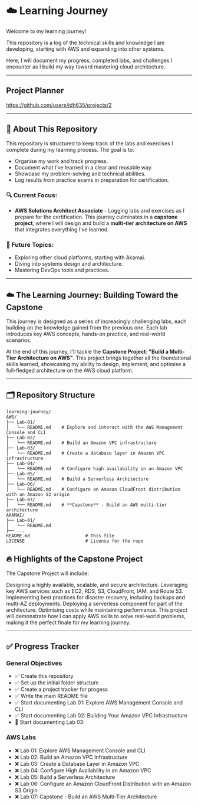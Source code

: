 # ☁️ Learning Journey

Welcome to my learning journey! 

This repository is a log of the technical skills and knowledge I am developing, starting with AWS and expanding into other systems. 

Here, I will document my progress, completed labs, and challenges I encounter as I build my way toward mastering cloud architecture.

---

## Project Planner

https://github.com/users/jdh635/projects/2

---

## 📖 About This Repository

This repository is structured to keep track of the labs and exercises I complete during my learning process. The goal is to:
- Organise my work and track progress.
- Document what I’ve learned in a clear and reusable way.
- Showcase my problem-solving and technical abilities.
- Log results from practice exams in preparation for certification.

### 🔍 Current Focus:
- **AWS Solutions Architect Associate** - Logging labs and exercises as I prepare for the certification. This journey culminates in a **capstone project**, where I will design and build a **multi-tier architecture on AWS** that integrates everything I’ve learned.

### 🎯 Future Topics:
- Exploring other cloud platforms, starting with Akamai.
- Diving into systems design and architecture.
- Mastering DevOps tools and practices.

---

## ☁️ The Learning Journey: Building Toward the Capstone

This journey is designed as a series of increasingly challenging labs, each building on the knowledge gained from the previous one. Each lab introduces key AWS concepts, hands-on practice, and real-world scenarios.

At the end of this journey, I'll tackle the **Capstone Project**: **"Build a Multi-Tier Architecture on AWS"**. This project brings together all the foundational skills learned, showcasing my ability to design, implement, and optimise a full-fledged architecture on the AWS cloud platform.

---

## 🗂️ Repository Structure

```plaintext
learning-journey/
AWS/
├── Lab-01/
│   └── README.md    # Explore and interact with the AWS Management Console and CLI
├── Lab-02/
│   └── README.md    # Build an Amazon VPC infrastructure
├── Lab-03/
│   └── README.md    # Create a database layer in Amazon VPC infrastructure
├── Lab-04/
│   └── README.md    # Configure high availability in an Amazon VPC
├── Lab-05/
│   └── README.md    # Build a Serverless Architecture
├── Lab-06/
│   └── README.md    # Configure an Amazon CloudFront distribution with an Amazon S3 origin
├── Lab-07/
│   └── README.md    # **Capstone** - Build an AWS multi-tier architecture
AKAMAI/
├── Lab-01/
│   └── README.md
├── ...
README.md                     # This file
LICENSE                       # License for the repo
```

## 🔥 Highlights of the Capstone Project
The Capstone Project will include:

Designing a highly available, scalable, and secure architecture.
Leveraging key AWS services such as EC2, RDS, S3, CloudFront, IAM, and Route 53.
Implementing best practices for disaster recovery, including backups and multi-AZ deployments.
Deploying a serverless component for part of the architecture.
Optimising costs while maintaining performance.
This project will demonstrate how I can apply AWS skills to solve real-world problems, making it the perfect finale for my learning journey.

---

## ✅ Progress Tracker

### General Objectives
- ✅ Create this repository
- ✅ Set up the initial folder structure
- ✅ Create a project tracker for progess
- ✅ Write the main README file
- ✅ Start documenting Lab 01: Explore AWS Management Console and CLI
- ✅ Start documenting Lab 02: Building Your Amazon VPC Infrastructure
- 🔄 Start documenting Lab 03:

### AWS Labs
- ❌ Lab 01: Explore AWS Management Console and CLI
- ❌ Lab 02: Build an Amazon VPC Infrastructure
- ❌ Lab 03: Create a Database Layer in Amazon VPC
- ❌ Lab 04: Configure High Availability in an Amazon VPC
- ❌ Lab 05: Build a Serverless Architecture
- ❌ Lab 06: Configure an Amazon CloudFront Distribution with an Amazon S3 Origin
- ❌ Lab 07: Capstone - Build an AWS Multi-Tier Architecture
